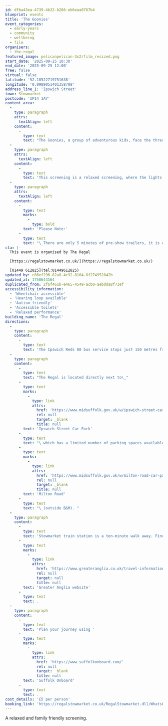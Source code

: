 ```yaml
---
id: dfba43ea-4739-4b22-b266-eb6eaa0767b4
blueprint: events
title: 'The Goonies'
event_categories:
  - early-years
  - community
  - wellbeing
  - film
organisers:
  - the-regal
featured_image: pelicanpelican-3x2/film_resized.png
start_date: '2025-09-25 10:30'
end_date: '2025-09-25 12:00'
free: false
virtual: false
latitude: '52.18522719751638'
longitude: '0.9989051401358708'
address_line_1: 'Ipswich Street'
town: Stowmarket
postcode: 'IP14 1AY'
content_area:
  -
    type: paragraph
    attrs:
      textAlign: left
    content:
      -
        type: text
        text: "The Goonies, a group of adventurous kids, face the threat of their homes being destroyed by a property development company.\_To save their neighbourhood, they embark on a treasure hunt, following a map they found in Mikey's attic.\_This map leads them on an exciting adventure into underground caverns, booby traps, and a sunken galleon in search of One-Eyed Willy's treasure.\_Along the way, they encounter the Fratelli family, a group of criminals also after the treasure.\_The Goonies\_must outsmart the Fratellis and navigate the dangerous obstacles to find the treasure and save their homes.\_"
  -
    type: paragraph
    attrs:
      textAlign: left
    content:
      -
        type: text
        text: 'This screening is a relaxed screening, where the lights are brighter, and the sound is lower to create a relaxed environment for the whole family to enjoy. These screenings are particularly aimed at families with SEND children.'
  -
    type: paragraph
    attrs:
      textAlign: left
    content:
      -
        type: text
        marks:
          -
            type: bold
        text: 'Please Note:'
      -
        type: text
        text: "\_There are only 5 minutes of pre-show trailers, it is advisable to arrive before the time advertised."
cta: |-
  This event is organised by The Regal

  [https://regalstowmarket.co.uk/](https://regalstowmarket.co.uk/) 

  [01449 612825](tel:01449612825)
updated_by: c86ef296-82a8-4c92-8104-8f274952842b
updated_at: 1758644164
duplicated_from: 2f6f461b-e465-4549-acb0-aebdda8f73ef
accessibility_information:
  - 'Wheelchair accessible'
  - 'Hearing loop available'
  - 'Autism friendly'
  - 'Accessible toilets'
  - 'Relaxed performance'
building_name: 'The Regal'
directions:
  -
    type: paragraph
    content:
      -
        type: text
        text: 'The Ipswich Reds 88 bus service stops just 150 metres from the venue.'
  -
    type: paragraph
    content:
      -
        type: text
        text: "The Regal is located directly next to\_"
      -
        type: text
        marks:
          -
            type: link
            attrs:
              href: 'https://www.midsuffolk.gov.uk/w/ipswich-street-car-park-1'
              rel: null
              target: _blank
              title: null
        text: 'Ipswich Street Car Park'
      -
        type: text
        text: "\_which has a limited number of parking spaces available including 4 x disabled and 6 x EV charging bays. The other closest car park is\_"
      -
        type: text
        marks:
          -
            type: link
            attrs:
              href: 'https://www.midsuffolk.gov.uk/w/milton-road-car-park-1'
              rel: null
              target: _blank
              title: null
        text: 'Milton Road'
      -
        type: text
        text: "\_(outside B&M). "
  -
    type: paragraph
    content:
      -
        type: text
        text: 'Stowmarket train station is a ten-minute walk away. Find up to date train times on the '
      -
        type: text
        marks:
          -
            type: link
            attrs:
              href: 'https://www.greateranglia.co.uk/travel-information/station-information/smk'
              rel: null
              target: null
              title: null
        text: 'Greater Anglia website'
      -
        type: text
        text: .
  -
    type: paragraph
    content:
      -
        type: text
        text: 'Plan your journey using '
      -
        type: text
        marks:
          -
            type: link
            attrs:
              href: 'https://www.suffolkonboard.com/'
              rel: null
              target: _blank
              title: null
        text: 'Suffolk Onboard'
      -
        type: text
        text: .
cost_details: '£5 per person'
booking_link: 'https://regalstowmarket.co.uk/RegalStowmarket.dll/WhatsOn?f=9823883'
---
```

A relaxed and family friendly screening.